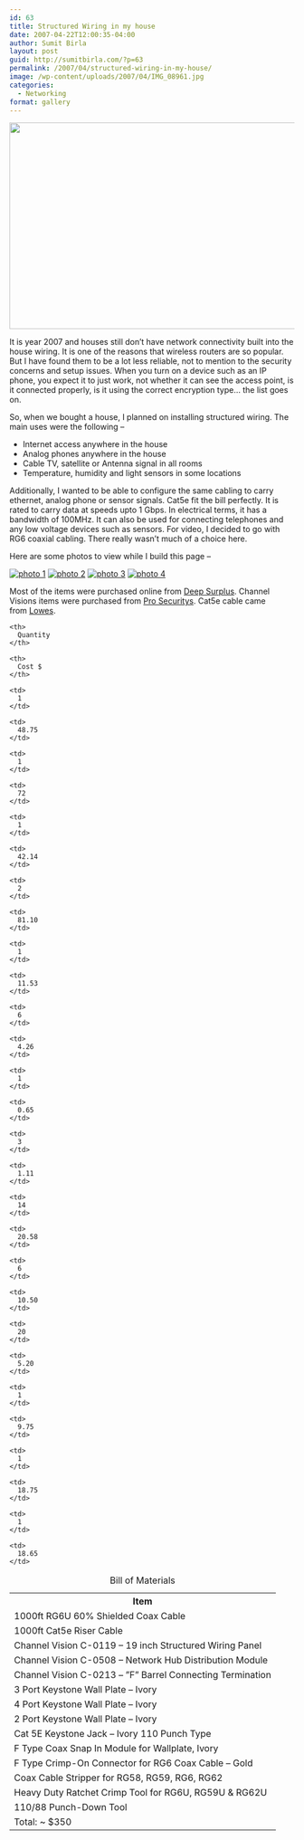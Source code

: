 ```yaml
---
id: 63
title: Structured Wiring in my house
date: 2007-04-22T12:00:35-04:00
author: Sumit Birla
layout: post
guid: http://sumitbirla.com/?p=63
permalink: /2007/04/structured-wiring-in-my-house/
image: /wp-content/uploads/2007/04/IMG_08961.jpg
categories:
  - Networking
format: gallery
---
```

<a href="http://sumit.tampahost.net/2007/04/structured-wiring-in-my-house/img_0896-2/" rel="attachment wp-att-367"><img src="http://sumit.tampahost.net/wp-content/uploads/2007/04/IMG_08961.jpg" alt="" title="Structured Wiring" width="700" height="365" class="alignleft size-full wp-image-367" srcset="https://sumitbirla.me/wp-content/uploads/2007/04/IMG_08961.jpg 700w, https://sumitbirla.me/wp-content/uploads/2007/04/IMG_08961-300x156.jpg 300w" sizes="(max-width: 700px) 100vw, 700px" /></a>

It is year 2007 and houses still don&#8217;t have network connectivity built into the house wiring. It is one of the reasons that wireless routers are so popular. But I have found them to be a lot less reliable, not to mention to the security concerns and setup issues. When you turn on a device such as an IP phone, you expect it to just work, not whether it can see the access point, is it connected properly, is it using the correct encryption type&#8230; the list goes on.

So, when we bought a house, I planned on installing structured wiring. The main uses were the following &#8211;

  * Internet access anywhere in the house
  * Analog phones anywhere in the house
  * Cable TV, satellite or Antenna signal in all rooms
  * Temperature, humidity and light sensors in some locations

<!--more-->

Additionally, I wanted to be able to configure the same cabling to carry ethernet, analog phone or sensor signals. Cat5e fit the bill perfectly. It is rated to carry data at speeds upto 1 Gbps. In electrical terms, it has a bandwidth of 100MHz. It can also be used for connecting telephones and any low voltage devices such as sensors. For video, I decided to go with RG6 coaxial cabling. There really wasn&#8217;t much of a choice here.

Here are some photos to view while I build this page &#8211;

[![photo 1](http://sumit-old.tampahost.net/projects/images/IMG_0892_sm.JPG)](http://sumit-old.tampahost.net/projects/images/IMG_0892.JPG) [![photo 2](http://sumit-old.tampahost.net/projects/images/IMG_0894_sm.JPG)](http://sumit-old.tampahost.net/projects/images/IMG_0894.JPG) [![photo 3](http://sumit-old.tampahost.net/projects/images/IMG_0896_sm.JPG)](http://sumit-old.tampahost.net/projects/images/IMG_0896.JPG) [![photo 4](http://sumit-old.tampahost.net/projects/images/IMG_0897_sm.JPG)](http://sumit-old.tampahost.net/projects/images/IMG_0897.JPG)

Most of the items were purchased online from [Deep Surplus](http://www.deepsurplus.com/). Channel Visions items were purchased from [Pro Securitys](http://www.prosecuritys.com/). Cat5e cable came from [Lowes](http://www.lowes.com/).

<table id="bom">
  <caption>Bill of Materials</caption> <tr>
    <th>
      Item
    </th>
    
    <th>
      Quantity
    </th>
    
    <th>
      Cost $
    </th>
  </tr>
  
  <tr>
    <td>
      1000ft RG6U 60% Shielded Coax Cable
    </td>
    
    <td>
      1
    </td>
    
    <td>
      48.75
    </td>
  </tr>
  
  <tr>
    <td>
      1000ft Cat5e Riser Cable
    </td>
    
    <td>
      1
    </td>
    
    <td>
      72
    </td>
  </tr>
  
  <tr>
    <td>
      Channel Vision C-0119 &#8211; 19 inch Structured Wiring Panel
    </td>
    
    <td>
      1
    </td>
    
    <td>
      42.14
    </td>
  </tr>
  
  <tr>
    <td>
      Channel Vision C-0508 &#8211; Network Hub Distribution Module
    </td>
    
    <td>
      2
    </td>
    
    <td>
      81.10
    </td>
  </tr>
  
  <tr>
    <td>
      Channel Vision C-0213 &#8211; &#8221;F&#8221; Barrel Connecting Termination
    </td>
    
    <td>
      1
    </td>
    
    <td>
      11.53
    </td>
  </tr>
  
  <tr>
    <td>
      3 Port Keystone Wall Plate &#8211; Ivory
    </td>
    
    <td>
      6
    </td>
    
    <td>
      4.26
    </td>
  </tr>
  
  <tr>
    <td>
      4 Port Keystone Wall Plate &#8211; Ivory
    </td>
    
    <td>
      1
    </td>
    
    <td>
      0.65
    </td>
  </tr>
  
  <tr>
    <td>
      2 Port Keystone Wall Plate &#8211; Ivory
    </td>
    
    <td>
      3
    </td>
    
    <td>
      1.11
    </td>
  </tr>
  
  <tr>
    <td>
      Cat 5E Keystone Jack &#8211; Ivory 110 Punch Type
    </td>
    
    <td>
      14
    </td>
    
    <td>
      20.58
    </td>
  </tr>
  
  <tr>
    <td>
      F Type Coax Snap In Module for Wallplate, Ivory
    </td>
    
    <td>
      6
    </td>
    
    <td>
      10.50
    </td>
  </tr>
  
  <tr>
    <td>
      F Type Crimp-On Connector for RG6 Coax Cable &#8211; Gold
    </td>
    
    <td>
      20
    </td>
    
    <td>
      5.20
    </td>
  </tr>
  
  <tr>
    <td>
      Coax Cable Stripper for RG58, RG59, RG6, RG62
    </td>
    
    <td>
      1
    </td>
    
    <td>
      9.75
    </td>
  </tr>
  
  <tr>
    <td>
      Heavy Duty Ratchet Crimp Tool for RG6U, RG59U & RG62U
    </td>
    
    <td>
      1
    </td>
    
    <td>
      18.75
    </td>
  </tr>
  
  <tr>
    <td>
      110/88 Punch-Down Tool
    </td>
    
    <td>
      1
    </td>
    
    <td>
      18.65
    </td>
  </tr>
  
  <tr>
    <td colspan="3">
      Total: ~ $350
    </td>
  </tr>
</table>